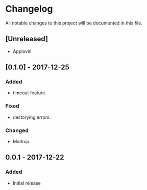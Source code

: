# Changelog
All notable changes to this project will be documented in this file.

## [Unreleased]
- Applovin

## [0.1.0] - 2017-12-25
### Added
- timeout feature.

### Fixed
- destorying errors.

### Changed
- Markup

## 0.0.1 - 2017-12-22
### Added
- Initial release

